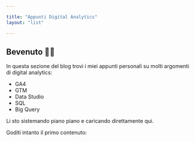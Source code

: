```yaml
---

title: "Appunti Digital Analytics"
layout: "list"

---
```


## Bevenuto 👋🏻
In questa sezione del blog trovi i miei appunti personali su molti argomenti di digital analytics: 
 - GA4
 - GTM
 - Data Studio
 - SQL
 - Big Query

Li sto sistemando piano piano e caricando direttamente qui.

Goditi intanto il primo contenuto: 

